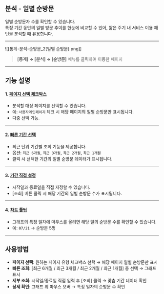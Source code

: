 ## 분석 - 일별 순방문

일별 순방문자 수를 확인할 수 있습니다.  
특정 기간 동안의 일별 방문 추이를 한눈에 비교할 수 있어, 짧은 주기 내 서비스 이용 패턴을 분석할 때 유용합니다.  

***
![[통계-분석-순방문_2(일별 순방문).png]]

> **[통계] → [분석] → [순방문]** 메뉴를 클릭하여 이동한 페이지  

***

## 기능 설명

#### 1. [페이지 선택 체크박스](분석-페이지선택.md)
- 분석할 대상 페이지를 선택할 수 있습니다.  
- 예: `사용자메인페이지` 체크 시 해당 페이지의 일별 순방문만 표시됩니다.  
- 다중 선택 가능.  

***

#### 2. [빠른 기간 선택](공통기능-기간조회.md)
- 최근 단위 기간별 조회 기능을 제공합니다.  
- 옵션: `최근 6개월`, `최근 3개월`, `최근 2개월`, `최근 1개월`  
- 클릭 시 선택한 기간의 일별 순방문 데이터가 표시됩니다.  

***

#### 3. [기간 직접 설정](공통기능-기간조회.md)
- 시작일과 종료일을 직접 지정할 수 있습니다.  
- [조회] 버튼 클릭 시 해당 기간의 일별 순방문 수가 표시됩니다.  

***

#### 4. [차트 툴팁](분석-툴팁.md)
- 그래프의 특정 일자에 마우스를 올리면 해당 일의 순방문 수를 확인할 수 있습니다.  
- 예: `07/21` → 순방문 5명  

***

## 사용방법

- **페이지 선택**: 원하는 페이지 유형 체크박스 선택 → 해당 페이지 일별 순방문만 표시  
- **빠른 조회**: [최근 6개월 / 최근 3개월 / 최근 2개월 / 최근 1개월] 중 선택 → 그래프 표시  
- **세부 조회**: 시작일/종료일 직접 입력 후 [조회] 클릭 → 맞춤 기간 데이터 확인  
- **상세 확인**: 그래프 위 마우스 오버 → 특정 일자의 순방문 수 확인  
